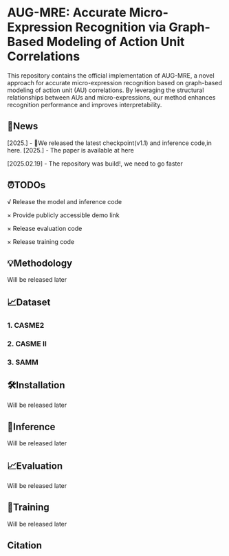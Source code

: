 # AUG-MRE: Accurate Micro-Expression Recognition via Graph-Based Modeling of Action Unit Correlations

This repository contains the official implementation of AUG-MRE, a novel approach for accurate micro-expression recognition based on graph-based modeling of action unit (AU) correlations. By leveraging the structural relationships between AUs and micro-expressions, our method enhances recognition performance and improves interpretability.



## 📌News

[2025.] - 🧨We released the latest checkpoint(v1.1) and inference code,in here.
[2025.] - The paper is available at here

[2025.02.19] - The repository was build!, we need to go faster

## ⏰TODOs

 √    Release the model and inference code 

×     Provide publicly accessible demo link

×    Release  evaluation code

×     Release  training code

## 💡Methodology

Will be released later

## 📈Dataset

### 1. CASME2

### 2. CASME II

### 3. SAMM

## 🛠Installation

Will be released later

## 🔮Inference

Will be released later

## 📈Evaluation

Will be released later

## 🚂Training

Will be released later

## Citation




 
